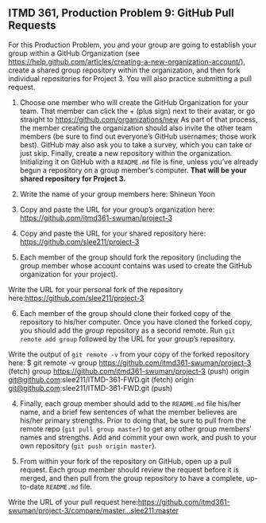 ﻿## ITMD 361, Production Problem 9: GitHub Pull Requests

For this Production Problem, you and your group are going to establish your group within a GitHub Organization (see https://help.github.com/articles/creating-a-new-organization-account/), create a shared group repository within the organization, and then fork individual repositories for Project 3. You will also practice submitting a pull request.

1. Choose one member who will create the GitHub Organization for your team. That member can click the + (plus sign) next to their avatar, or go straight to https://github.com/organizations/new As part of that process, the member creating the organization should also invite the other team members (be sure to find out everyone’s GitHub usernames; those work best). GitHub may also ask you to take a survey, which you can take or just skip. Finally, create a new repository within the organization. Initializing it on GitHub with a `README.md` file is fine, unless you’ve already begun a repository on a group member’s computer. **That will be your shared repository for Project 3.**

2. Write the name of your group members here: Shineun Yoon

3. Copy and paste the URL for your group’s organization here: https://github.com/itmd361-swuman/project-3

4. Copy and paste the URL for your shared repository here: https://github.com/slee211/project-3

5. Each member of the group should fork the repository (including the group member whose account contains was used to create the GitHub organization for your project).

Write the URL for your personal fork of the repository here:https://github.com/slee211/project-3

6. Each member of the group should clone their forked copy of the repository to his/her computer. Once you have cloned the forked copy, you should add the *group* repository as a second remote. Run `git remote add group` followed by the URL for your group’s repository.

Write the output of `git remote -v` from your copy of the forked repository here: $ git remote -v
group   https://github.com/itmd361-swuman/project-3 (fetch)
group   https://github.com/itmd361-swuman/project-3 (push)
origin  git@github.com:slee211/ITMD-361-FWD.git (fetch)
origin  git@github.com:slee211/ITMD-361-FWD.git (push)

4. Finally, each group member should add to the `README.md` file his/her name, and a brief few sentences of what the member believes are his/her primary strengths. Prior to doing that, be sure to pull from the remote repo (`git pull group master`) to get any other group members’ names and strengths. Add and commit your own work, and push to your own repository (`git push origin master`).

5. From within your fork of the repository on GitHub, open up a pull request. Each group member should review the request before it is merged, and then pull from the group repository to have a complete, up-to-date `README.md` file.

Write the URL of your pull request here:https://github.com/itmd361-swuman/project-3/compare/master...slee211:master
